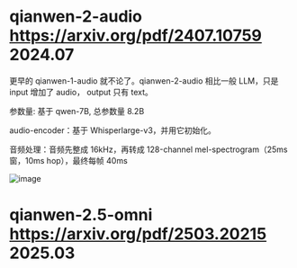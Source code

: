 # qianwen-2-audio https://arxiv.org/pdf/2407.10759 2024.07
更早的 qianwen-1-audio 就不论了。qianwen-2-audio 相比一般 LLM，只是 input 增加了 audio， output 只有 text。

参数量: 基于 qwen-7B, 总参数量 8.2B

audio-encoder：基于 Whisperlarge-v3，并用它初始化。 

音频处理：音频先整成 16kHz，再转成 128-channel mel-spectrogram（25ms窗，10ms hop），最终每帧 40ms

![image](https://github.com/user-attachments/assets/58693b8e-3125-4755-8267-15d8ecaf7b35)

# qianwen-2.5-omni https://arxiv.org/pdf/2503.20215 2025.03
